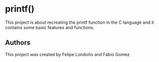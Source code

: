 # printf()

This project is about recreating the printf function in the C language and it contains some basic features and functions.


## Authors 
This project was created by Felipe Londoño and Fabio Gomez
